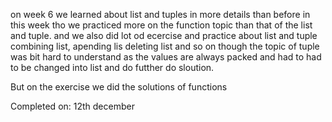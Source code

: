 on week 6 we learned about list and tuples in more details than before in this week tho we practiced more on the function 
topic than that of the list and tuple. and we also did lot od ecercise and practice about list and tuple combining list, apending lis deleting list and so on 
though the topic of tuple was bit hard to understand as the values are always packed and had to had to be changed into list and do futther do sloution.

But on the exercise we did the solutions of functions 

Completed on: 12th december
